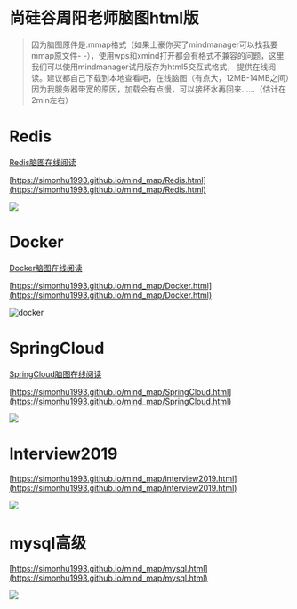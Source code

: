# 尚硅谷周阳老师脑图html版


> 因为脑图原件是.mmap格式（如果土豪你买了mindmanager可以找我要mmap原文件- -），使用wps和xmind打开都会有格式不兼容的问题，这里我们可以使用mindmanager试用版存为html5交互式格式，
提供在线阅读。建议都自己下载到本地查看吧，在线脑图（有点大，12MB-14MB之间）因为我服务器带宽的原因，加载会有点慢，可以接杯水再回来……（估计在2min左右）
# Redis #
[Redis脑图在线阅读](http://106.15.178.250:8082/naotu/Redis.html "Redis脑图在线阅读")

[https://simonhu1993.github.io/mind_map/Redis.html](https://simonhu1993.github.io/mind_map/Redis.html)

![](https://simonhu1993.github.io/mind_map/Redis.png)


# Docker #
[Docker脑图在线阅读](http://106.15.178.250:8082/naotu/Docker.html "Docker脑图在线阅读")

[https://simonhu1993.github.io/mind_map/Docker.html](https://simonhu1993.github.io/mind_map/Docker.html)

![docker](https://simonhu1993.github.io/mind_map/Docker.png)
 

# SpringCloud #
[SpringCloud脑图在线阅读](http://106.15.178.250:8082/naotu/SpringCloud.html "SpringCloud脑图在线阅读")

[https://simonhu1993.github.io/mind_map/SpringCloud.html](https://simonhu1993.github.io/mind_map/SpringCloud.html)

![](https://simonhu1993.github.io/mind_map/SpringCloud.png)

# Interview2019 #
[https://simonhu1993.github.io/mind_map/interview2019.html](https://simonhu1993.github.io/mind_map/interview2019.html)

![](https://simonhu1993.github.io/mind_map/interview.png)

# mysql高级 #
[https://simonhu1993.github.io/mind_map/mysql.html](https://simonhu1993.github.io/mind_map/mysql.html)

![](https://simonhu1993.github.io/mind_map/mysql.png)


